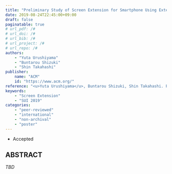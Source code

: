 ```yaml
---
title: "Preliminary Study of Screen Extension for Smartphone Using External Display"
date: 2019-08-24T22:45:00+09:00
draft: false
paginatable: true
# url_pdf: /#
# url_doi: /#
# url_bib: /#
# url_project: /#
# url_repo: /#
authors:
    - "Yuta Urushiyama"
    - "Buntarou Shizuki"
    - "Shin Takahashi"
publisher:
    name: "ACM"
    id: "https://www.acm.org/"
reference: "<u>Yuta Urushiyama</u>, Buntarou Shizuki, Shin Takahashi. Preliminary Study of Screen Extension for Smartphone Using External Display. SUI '19: ACM Symposium on Spatial User Interaction, October 19-20, 2019, 2 pages. (to appear)"
keywords:
    - "Screen Extension"
    - "SUI 2019"
categories:
    - "peer-reviewed"
    - "international"
    - "non-archival"
    - "poster"
---
```


- Accepted

## ABSTRACT

*TBD*
